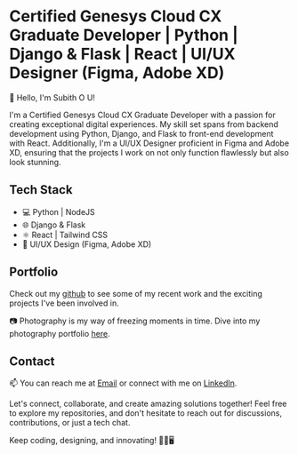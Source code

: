 # Certified Genesys Cloud CX Graduate Developer | Python | Django & Flask | React | UI/UX Designer (Figma, Adobe XD)

👋 Hello, I'm Subith O U!

I'm a Certified Genesys Cloud CX Graduate Developer with a passion for creating exceptional digital experiences. My skill set spans from backend development using Python, Django, and Flask to front-end development with React. Additionally, I'm a UI/UX Designer proficient in Figma and Adobe XD, ensuring that the projects I work on not only function flawlessly but also look stunning.

## Tech Stack

- 💻 Python | NodeJS
- 🌐 Django & Flask
- ⚛️ React | Tailwind CSS
- 🎨 UI/UX Design (Figma, Adobe XD)

## Portfolio

Check out my [github](https://github.com/subithou) to see some of my recent work and the exciting projects I've been involved in.

📷 Photography is my way of freezing moments in time. Dive into my photography portfolio [here](https://www.subithouphotography.com/).

## Contact

📫 You can reach me at [Email](ousubith@gmail.com) or connect with me on [LinkedIn](https://www.linkedin.com/in/subith-o-u-9b003716b/).

Let's connect, collaborate, and create amazing solutions together! Feel free to explore my repositories, and don't hesitate to reach out for discussions, contributions, or just a tech chat.

Keep coding, designing, and innovating! 🚀🎨🖥️
